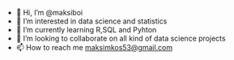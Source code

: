 - 👋 Hi, I’m @maksiboi
- 👀 I’m interested in data science and statistics
- 🌱 I’m currently learning R,SQL and Pyhton
- 💞️ I’m looking to collaborate on all kind of data science projects
- 📫 How to reach me maksimkos53@gmail.com

<!---
maksiboi/maksiboi is a ✨ special ✨ repository because its `README.md` (this file) appears on your GitHub profile.
You can click the Preview link to take a look at your changes.
--->
